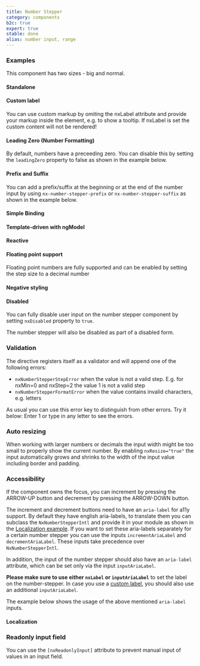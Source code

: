 ```yaml
---
title: Number Stepper
category: components
b2c: true
expert: true
stable: done
alias: number input, range
---
```


### Examples

This component has two sizes - big and normal.

<!-- example(number-stepper-sizes) -->

#### Standalone

<!-- example(number-stepper-standalone) -->

#### Custom label

You can use custom markup by omiting the nxLabel attribute and provide your markup inside the element, e.g. to show a tooltip. If nxLabel is set the custom content will not be rendered!

<!-- example(number-stepper-custom-label) -->

#### Leading Zero (Number Formatting)

By default, numbers have a preceeding zero. You can disable this by setting the `leadingZero` property to false as shown in the example below.

<!-- example(number-stepper-formatting) -->

#### Prefix and Suffix

You can add a prefix/suffix at the beginning or at the end of the number input by using `nx-number-stepper-prefix` or `nx-number-stepper-suffix` as shown in the example below.

<!-- example(number-stepper-additions) -->

#### Simple Binding

<!-- example(number-stepper-simple-binding) -->

#### Template-driven with ngModel

<!-- example(number-stepper-template-driven) -->

#### Reactive

<!-- example(number-stepper-reactive) -->

#### Floating point support

Floating point numbers are fully supported and can be enabled by setting the step size to a decimal number

<!-- example(number-stepper-floating-point) -->

#### Negative styling

<!-- example(number-stepper-negative) -->

#### Disabled

You can fully disable user input on the number stepper component by setting `nxDisabled` property to `true`.

<!-- example(number-stepper-disabled-explicit) -->

The number stepper will also be disabled as part of a disabled form.

<!-- example(number-stepper-disabled-implicit) -->

### Validation

The directive registers itself as a validator and will append one of the following errors:

-   `nxNumberStepperStepError` when the value is not a valid step. E.g. for nxMin=0 and nxStep=2 the value 1 is not a valid step
-   `nxNumberStepperFormatError` when the value contains invalid characters, e.g. letters

As usual you can use this error key to distinguish from other errors. Try it below: Enter 1 or type in any letter to see the errors.

<!-- example(number-stepper-validation) -->

### Auto resizing

When working with larger numbers or decimals the input width might be too small to properly show the current number. By enabling `nxResize="true"` the input automatically grows and shrinks to the width of the input value including border and padding.

<!-- example(number-stepper-auto-resizing) -->

### Accessibility

If the component owns the focus, you can increment by pressing the ARROW-UP button and decrement by pressing the ARROW-DOWN button.

The increment and decrement buttons need to have an `aria-label` for a11y support. By default they have english aria-labels, to translate them you can subclass the `NxNumberStepperIntl` and provide it in your module as shown in the [Localization example](./documentation/number-stepper/overview#localization). If you want to set these aria-labels separately for a certain number stepper you can use the inputs `incrementAriaLabel` and `decrementAriaLabel`. These inputs take precedence over `NxNumberStepperIntl`.

In addition, the input of the number stepper should also have an `aria-label` attribute, which can be set only via the input `inputAriaLabel`.

**Please make sure to use either `nxLabel` or `inputAriaLabel`** to set the label on the number-stepper. In case you use a [custom label](./documentation/number-stepper/overview#custom-label), you should also use an additional `inputAriaLabel`.

The example below shows the usage of the above mentioned `aria-label` inputs.

<!-- example(number-stepper-a11y) -->

#### Localization

<!-- example(number-stepper-localize) -->
 
 ### Readonly input field
 You can use the `[nxReadonlyInput]` attribute to prevent manual input of values in an input field.
 <!-- example(number-stepper-readonly-input) -->
